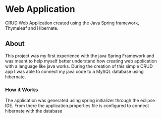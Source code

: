 # Web Application
 CRUD Web Application created using the Java Spring framework, Thymeleaf and Hibernate.
 
## About
This project was my first experience with the java Spring Framework and was meant to help myself better understand how creating web application with a language like 
java works. During the creation of this simple CRUD app I was able to connect my java code to a MySQL database using hibernate.
 
### How it Works
The application was generated using spring initializer through the eclipse IDE. From there the application.properties file is configured to connect hibernate with the    database
